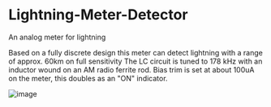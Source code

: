 # Lightning-Meter-Detector
An analog meter for lightning

Based on a fully discrete design this meter can detect lightning with a range of approx. 60km on full sensitivity
The LC circuit is tuned to 178 kHz with an inductor wound on an AM radio ferrite rod.
Bias trim is set at about 100uA on the meter, this doubles as an "ON" indicator.

![image](https://github.com/electronsjourney/Lightning-Meter-Detector/assets/12830206/3215eed1-4a46-4a75-9b88-472dbddb8d9c)
